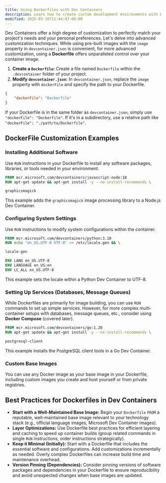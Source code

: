 ```yaml
---
title: Using Dockerfiles with Dev Containers
description: Learn how to create custom development environments with Dockerfiles for maximum control and flexibility
modified: 2025-03-16T11:44:47-06:00
---
```


Dev Containers offer a high degree of customization to perfectly match your project's needs and your personal preferences. Let's delve into advanced customization techniques. While using pre-built images with the `image` property in `devcontainer.json` is convenient, for more advanced customization, using a **Dockerfile** offers unparalleled control over your container image.

1. **Create a `Dockerfile`:** Create a file named `Dockerfile` within the `.devcontainer` folder of your project.
2. **Modify `devcontainer.json`:** In `devcontainer.json`, replace the `image` property with `dockerFile` and specify the path to your Dockerfile.

```json
{
	"dockerFile": "Dockerfile"
}
```

If your Dockerfile is in the same folder as `devcontainer.json`, simply use `"dockerFile": "Dockerfile"`. If it's in a subdirectory, use a relative path like `"dockerFile": "./path/to/Dockerfile"`.

## DockerFile Customization Examples

### Installing Additional Software

Use `RUN` instructions in your Dockerfile to install any software packages, libraries, or tools needed in your environment.

```Dockerfile
FROM mcr.microsoft.com/devcontainers/javascript-node:18
RUN apt-get update && apt-get install -y --no-install-recommends \

graphicsmagick
```

This example adds the `graphicsmagick` image processing library to a Node.js Dev Container.

### Configuring System Settings

Use `RUN` instructions to modify system configurations within the container.

```Dockerfile
FROM mcr.microsoft.com/devcontainers/python:3.10
RUN echo "en_US.UTF-8 UTF-8" >> /etc/locale.gen && \

locale-gen

ENV LANG en_US.UTF-8
ENV LANGUAGE en_US:en
ENV LC_ALL en_US.UTF-8
```

This example sets the locale within a Python Dev Container to UTF-8.

### Setting Up Services (Databases, Message Queues)

While Dockerfiles are primarily for image building, you can use `RUN` commands to set up simple services. However, for more complex multi-container setups with databases, message queues, etc., consider using **Docker Compose** (covered later).

```Dockerfile
FROM mcr.microsoft.com/devcontainers/go:1.20
RUN apt-get update && apt-get install -y --no-install-recommends \

postgresql-client
```

This example installs the PostgreSQL client tools in a Go Dev Container.

### Custom Base Images

You can use any Docker image as your base image in your Dockerfile, including custom images you create and host yourself or from private registries.

## Best Practices for Dockerfiles in Dev Containers

- **Start with a Well-Maintained Base Image:** Begin your `Dockerfile` `FROM` a reputable, well-maintained base image relevant to your technology stack (e.g., official language images, Microsoft Dev Container images).
- **Layer Optimizations:** Use Dockerfile best practices for efficient layering and caching to speed up container builds (group related commands in single `RUN` instructions, order instructions strategically).
- **Keep it Minimal (Initially):** Start with a Dockerfile that includes the essential software and configurations. Add customizations incrementally as needed. Overly complex Dockerfiles can increase build time and maintenance overhead.
- **Version Pinning (Dependencies):** Consider pinning versions of software packages and dependencies in your Dockerfile to ensure reproducibility and avoid unexpected changes when base images are updated.
